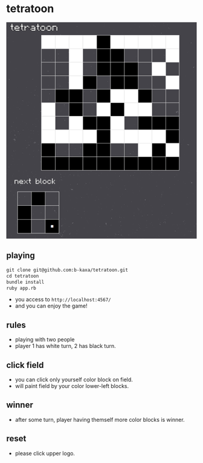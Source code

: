 # tetratoon

![Alt text](./thumbnail.png?raw=true "screen shot")

## playing

```
git clone git@github.com:b-kaxa/tetratoon.git
cd tetratoon
bundle install
ruby app.rb
```
- you access to `http://localhost:4567/`
- and you can enjoy the game!

## rules

- playing with two people
- player 1 has white turn, 2 has black turn.

## click field

- you can click only yourself color block on field.
- will paint field by your color lower-left blocks.

## winner

- after some turn, player having themself more color blocks is winner.

## reset

- please click upper logo.
